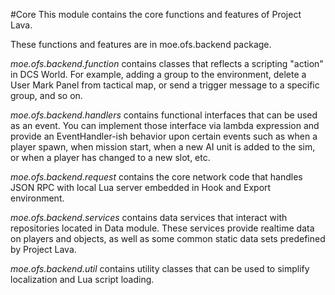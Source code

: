 #Core
This module contains the core functions and features of Project Lava.

These functions and features are in moe.ofs.backend package.

*moe.ofs.backend.function*
contains classes that reflects a scripting "action" in DCS World. For example, adding a group to the environment, delete a User Mark Panel from tactical map, or send a trigger message to a specific group, and so on.

*moe.ofs.backend.handlers*
contains functional interfaces that can be used as an event. You can implement those interface via lambda expression and provide an EventHandler-ish behavior upon certain events such as when a player spawn, when mission start, when a new AI unit is added to the sim, or when a player has changed to a new slot, etc.

*moe.ofs.backend.request*
contains the core network code that handles JSON RPC with local Lua server embedded in Hook and Export environment.

*moe.ofs.backend.services*
contains data services that interact with repositories located in Data module. These services provide realtime data on players and objects, as well as some common static data sets predefined by Project Lava.

*moe.ofs.backend.util*
contains utility classes that can be used to simplify localization and Lua script loading.
